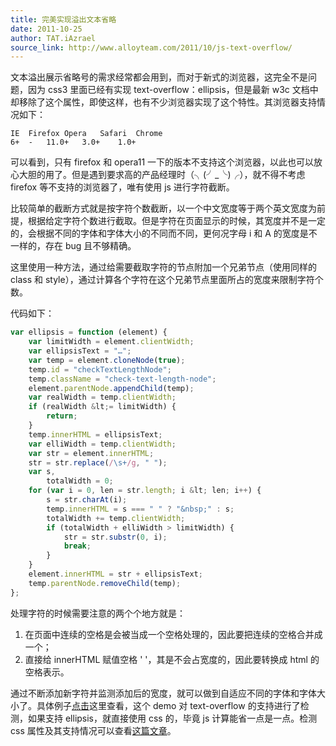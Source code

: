 ```yaml
---
title: 完美实现溢出文本省略
date: 2011-10-25
author: TAT.iAzrael
source_link: http://www.alloyteam.com/2011/10/js-text-overflow/
---
```


<!-- {% raw %} - for jekyll -->

文本溢出展示省略号的需求经常都会用到，而对于新式的浏览器，这完全不是问题，因为 css3 里面已经有实现 text-overflow：ellipsis，但是最新 w3c 文档中却移除了这个属性，即使这样，也有不少浏览器实现了这个特性。其浏览器支持情况如下：

    IE	Firefox	Opera	Safari	Chrome
    6+	-	11.0+	3.0+	1.0+

可以看到，只有 firefox 和 opera11 一下的版本不支持这个浏览器，以此也可以放心大胆的用了。但是遇到要求高的产品经理时（╮(╯\_╰)╭），就不得不考虑 firefox 等不支持的浏览器了，唯有使用 js 进行字符截断。

比较简单的截断方式就是按字符个数截断，以一个中文宽度等于两个英文宽度为前提，根据给定字符个数进行截取。但是字符在页面显示的时候，其宽度并不是一定的，会根据不同的字体和字体大小的不同而不同，更何况字母 i 和 A 的宽度是不一样的，存在 bug 且不够精确。

这里使用一种方法，通过给需要截取字符的节点附加一个兄弟节点（使用同样的 class 和 style），通过计算各个字符在这个兄弟节点里面所占的宽度来限制字符个数。

代码如下：

```javascript
var ellipsis = function (element) {
    var limitWidth = element.clientWidth;
    var ellipsisText = "…";
    var temp = element.cloneNode(true);
    temp.id = "checkTextLengthNode";
    temp.className = "check-text-length-node";
    element.parentNode.appendChild(temp);
    var realWidth = temp.clientWidth;
    if (realWidth &lt;= limitWidth) {
        return;
    }
    temp.innerHTML = ellipsisText;
    var elliWidth = temp.clientWidth;
    var str = element.innerHTML;
    str = str.replace(/\s+/g, " ");
    var s,
        totalWidth = 0;
    for (var i = 0, len = str.length; i &lt; len; i++) {
        s = str.charAt(i);
        temp.innerHTML = s === " " ? "&nbsp;" : s;
        totalWidth += temp.clientWidth;
        if (totalWidth + elliWidth > limitWidth) {
            str = str.substr(0, i);
            break;
        }
    }
    element.innerHTML = str + ellipsisText;
    temp.parentNode.removeChild(temp);
};
```

处理字符的时候需要注意的两个个地方就是：

1.  在页面中连续的空格是会被当成一个空格处理的，因此要把连续的空格合并成一个；
2.  直接给 innerHTML 赋值空格 ' '，其是不会占宽度的，因此要转换成 html 的空格表示。

通过不断添加新字符并监测添加后的宽度，就可以做到自适应不同的字体和字体大小了。具体例子[点击](http://alloyteam.com/demo/text-overflow-ellipsis-demo.html "text-overflow-ellipsis-demo")这里查看，这个 demo 对 text-overflow 的支持进行了检测，如果支持 ellipsis，就直接使用 css 的，毕竟 js 计算能省一点是一点。检测 css 属性及其支持情况可以查看[这篇文章](http://alloyteam.com/2011/10/%e5%88%a4%e6%96%ad%e6%b5%8f%e8%a7%88%e5%99%a8%e6%98%af%e5%90%a6%e6%94%af%e6%8c%81%e6%8c%87%e5%ae%9acss%e5%b1%9e%e6%80%a7%e5%92%8c%e6%8c%87%e5%ae%9a%e5%80%bc/ "判断浏览器是否支持指定 CSS 属性和指定值")。


<!-- {% endraw %} - for jekyll -->